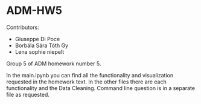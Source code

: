 # ADM-HW5
Contributors:
- Giuseppe Di Poce
- Borbála Sára Tóth Gy
- Lena sophie niepelt

Group 5 of ADM homework number 5.

In the main.ipynb you can find all the functionality and visualization requested in the homework text.
In the other files there are each functionality and the Data Cleaning. Command line question is in a separate file as requested.

